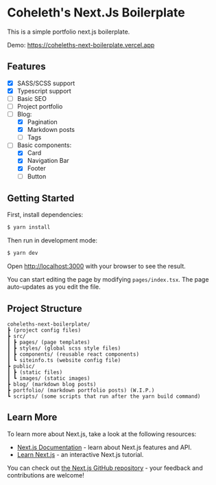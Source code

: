 # Coheleth's Next.Js Boilerplate

This is a simple portfolio next.js boilerplate.

Demo: https://coheleths-next-boilerplate.vercel.app

## Features

- [x] SASS/SCSS support
- [x] Typescript support
- [ ] Basic SEO
- [ ] Project portfolio
- [ ] Blog:
  - [x] Pagination
  - [x] Markdown posts
  - [ ] Tags
- [ ] Basic components:
  - [x] Card
  - [x] Navigation Bar
  - [x] Footer
  - [ ] Button

## Getting Started

First, install dependencies:

```bash
$ yarn install
```

Then run in development mode:

```bash
$ yarn dev
```

Open [http://localhost:3000](http://localhost:3000) with your browser to see the result.

You can start editing the page by modifying `pages/index.tsx`. The page auto-updates as you edit the file.

## Project Structure

```
coheleths-next-boilerplate/
┣ (project config files)
┣ src/
┃ ┣ pages/ (page templates)
┃ ┣ styles/ (global scss style files)
┃ ┣ components/ (reusable react components)
┃ ┗ siteinfo.ts (website config file)
┣ public/
┃ ┣ (static files)
┃ ┗ images/ (static images)
┣ blog/ (markdown blog posts)
┣ portfolio/ (markdown portfolio posts) (W.I.P.)
┗ scripts/ (some scripts that run after the yarn build command)
```

## Learn More

To learn more about Next.js, take a look at the following resources:

- [Next.js Documentation](https://nextjs.org/docs) - learn about Next.js features and API.
- [Learn Next.js](https://nextjs.org/learn) - an interactive Next.js tutorial.

You can check out [the Next.js GitHub repository](https://github.com/vercel/next.js/) - your feedback and contributions are welcome!
